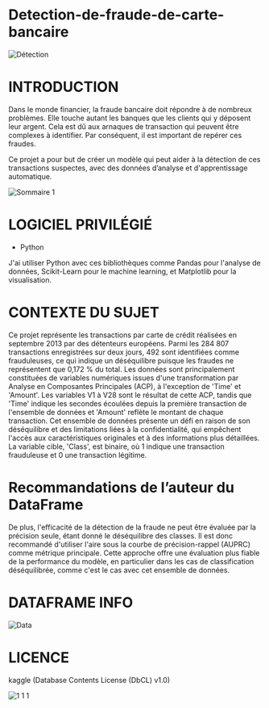 # Detection-de-fraude-de-carte-bancaire

![Détection](https://github.com/MarvinLaurac/D-tection-de-fraude-de-carte-bancaire/assets/152433361/04bec3e6-ae4d-4e4a-902c-b1342e376712)

# INTRODUCTION
Dans le monde financier, la fraude bancaire doit répondre à de nombreux problèmes. Elle touche autant les banques que les clients qui y déposent leur argent. Cela est dû aux arnaques de transaction qui peuvent être complexes à identifier. Par conséquent, il est important de repérer ces fraudes.

Ce projet a pour but de créer un modèle qui peut aider à la détection de ces transactions suspectes, avec des données d’analyse et d'apprentissage automatique.

![Sommaire 1](https://github.com/MarvinLaurac/Detection-de-fraude-de-carte-bancaire/assets/152433361/8d68312d-00a8-4532-93b2-300526084fd0)

# LOGICIEL PRIVILÉGIÉ
  - Python

J'ai utiliser  Python avec ces bibliothèques comme Pandas pour l'analyse de données, Scikit-Learn pour le machine learning, et Matplotlib pour la visualisation.

# CONTEXTE DU SUJET
Ce projet représente les transactions par carte de crédit réalisées en septembre 2013 par des détenteurs européens. Parmi les 284 807 transactions enregistrées sur deux jours, 492 sont identifiées comme frauduleuses, ce qui indique un déséquilibre puisque les fraudes ne représentent que 0,172 % du total. Les données sont principalement constituées de variables numériques issues d'une transformation par Analyse en Composantes Principales (ACP), à l'exception de 'Time' et 'Amount'. Les variables V1 à V28 sont le résultat de cette ACP, tandis que 'Time' indique les secondes écoulées depuis la première transaction de l'ensemble de données et 'Amount' reflète le montant de chaque transaction. Cet ensemble de données présente un défi en raison de son déséquilibre et des limitations liées à la confidentialité, qui empêchent l'accès aux caractéristiques originales et à des informations plus détaillées. La variable cible, 'Class', est binaire, où 1 indique une transaction frauduleuse et 0 une transaction légitime.

# Recommandations de l’auteur du DataFrame
De plus, l'efficacité de la détection de la fraude ne peut être évaluée par la précision seule, étant donné le déséquilibre des classes. Il est donc recommandé d'utiliser l'aire sous la courbe de précision-rappel (AUPRC) comme métrique principale. Cette approche offre une évaluation plus fiable de la performance du modèle, en particulier dans les cas de classification déséquilibrée, comme c'est le cas avec cet ensemble de données.

# DATAFRAME INFO
![Data](https://github.com/MarvinLaurac/D-tection-de-fraude-de-carte-bancaire/assets/152433361/ce1c86c4-2667-47a3-8268-77c2e9c9fb55)

# LICENCE
kaggle  (Database Contents License (DbCL) v1.0)

![1 1 1](https://github.com/MarvinLaurac/D-tection-de-fraude-de-carte-bancaire/assets/152433361/b9512f96-d5a9-40bf-9488-4ee32c51f5cd)


